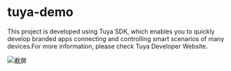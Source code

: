 # tuya-demo

This project is developed using Tuya SDK, which enables you to quickly develop branded apps connecting and controlling smart scenarios of many devices.For more information, please check Tuya Developer Website.

![](https://github.com/havefun-hh/tuya-demo/ "截屏")
